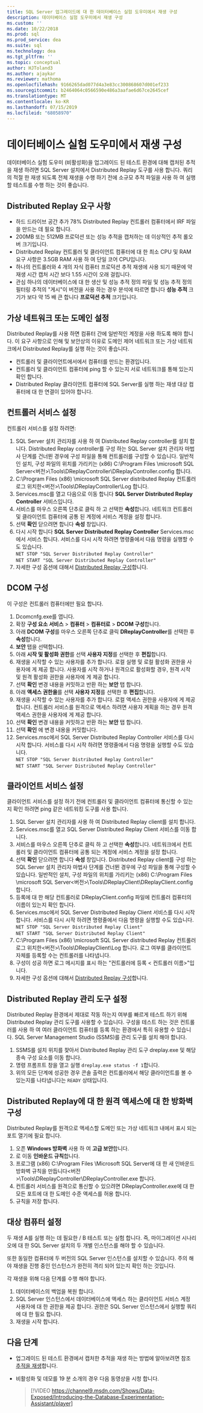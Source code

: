 ```yaml
---
title: SQL Server 업그레이드에 대 한 데이터베이스 실험 도우미에서 재생 구성
description: 데이터베이스 실험 도우미에서 재생 구성
ms.custom: ''
ms.date: 10/22/2018
ms.prod: sql
ms.prod_service: dea
ms.suite: sql
ms.technology: dea
ms.tgt_pltfrm: ''
ms.topic: conceptual
author: HJToland3
ms.author: ajaykar
ms.reviewer: mathoma
ms.openlocfilehash: 9166265dad077d4a3e83cc300868607d001ef233
ms.sourcegitcommit: b2464064c0566590e486a3aafae6d67ce2645cef
ms.translationtype: MT
ms.contentlocale: ko-KR
ms.lasthandoff: 07/15/2019
ms.locfileid: "68058970"
---
```

# <a name="configure-replay-in-database-experimentation-assistant"></a>데이터베이스 실험 도우미에서 재생 구성

데이터베이스 실험 도우미 (비활성화)을 업그레이드 된 테스트 환경에 대해 캡처된 추적을 재생 하려면 SQL Server 설치에서 Distributed Replay 도구를 사용 합니다. 쿼리의 적절 한 재생 되도록 전체 재생을 수행 하기 전에 소규모 추적 파일을 사용 하 여 실행할 테스트를 수행 하는 것이 좋습니다.

## <a name="distributed-replay-requirements"></a>Distributed Replay 요구 사항

- 하드 드라이브 공간 추가 78% Distributed Replay 컨트롤러 컴퓨터에서 IRF 파일을 만드는 데 필요 합니다.
- 200MB 또는 512MB 프로덕션 또는 성능 추적을 캡처하는 데 이상적인 추적 롤오버 크기입니다.   
- Distributed Replay 컨트롤러 및 클라이언트 컴퓨터에 대 한 최소 CPU 및 RAM 요구 사항은 3.5GB RAM 사용 하 여 단일 코어 CPU입니다.
- 하나의 컨트롤러와 4 개의 자식 컴퓨터 프로덕션 추적 재생에 사용 되기 때문에 약 재생 시간 캡처 시간 보다 1.55 시간이 오래 걸립니다.
- 관심 하나의 데이터베이스에 대 한 생산 및 성능 추적 정의 파일 및 성능 추적 정의 필터링 추적의 "게시"이 버전을 사용 하는 경우 분석에 따르면 합니다 **성능 추적** 크기가 보다 약 15 배 큰 합니다 **프로덕션 추적** 크기입니다.

## <a name="set-up-a-virtual-network-or-domain"></a>가상 네트워크 또는 도메인 설정

Distributed Replay를 사용 하면 컴퓨터 간에 일반적인 계정을 사용 하도록 해야 합니다. 이 요구 사항으로 인해 및 보안상의 이유로 도메인 제어 네트워크 또는 가상 네트워크에서 Distributed Replay를 실행 하는 것이 좋습니다.

- 컨트롤러 및 클라이언트에서에서 컴퓨터를 만드는 환경입니다.
- 컨트롤러 및 클라이언트 컴퓨터에 ping 할 수 있는지 서로 네트워크를 통해 있는지 확인 합니다.
- Distributed Replay 클라이언트 컴퓨터에 SQL Server를 실행 하는 재생 대상 컴퓨터에 대 한 연결이 있어야 합니다.

## <a name="set-up-the-controller-service"></a>컨트롤러 서비스 설정

컨트롤러 서비스를 설정 하려면:

1. SQL Server 설치 관리자를 사용 하 여 Distributed Replay controller를 설치 합니다. Distributed Replay controller를 구성 하는 SQL Server 설치 관리자 마법사 단계를 건너뛴 경우에 구성 파일을 통해 컨트롤러를 구성할 수 있습니다. 일반적인 설치, 구성 파일의 위치를 가리키는 (x86) C:\Program Files \microsoft SQL Server\<버전\>\Tools\DReplayController\DReplayController.config 합니다.
1. C:\Program Files (x86) \microsoft SQL Server distributed Replay 컨트롤러 로그 위치한\<버전\>\Tools\DReplayController\Log 합니다.
1. Services.msc를 열고 다음으로 이동 합니다 **SQL Server Distributed Replay Controller** 서비스입니다.
1. 서비스를 마우스 오른쪽 단추로 클릭 하 고 선택한 **속성**합니다. 네트워크 컨트롤러 및 클라이언트 컴퓨터에 공통 된 계정에 서비스 계정을 설정 합니다.
1. 선택 **확인** 닫으려면 합니다 **속성** 창입니다.
1. 다시 시작 합니다 **SQL Server Distributed Replay Controller** Services.msc에서 서비스 합니다. 서비스를 다시 시작 하려면 명령줄에서 다음 명령을 실행할 수도 있습니다.<br/>
   `NET STOP "SQL Server Distributed Replay Controller"`<br/>
   `NET START "SQL Server Distributed Replay Controller"`
1. 자세한 구성 옵션에 대해서 [Distributed Replay 구성](https://docs.microsoft.com/sql/tools/distributed-replay/configure-distributed-replay)합니다.

## <a name="configure-dcom"></a>DCOM 구성

이 구성은 컨트롤러 컴퓨터에만 필요 합니다.

1. Dcomcnfg.exe를 엽니다.
1. 확장 **구성 요소 서비스** > **컴퓨터** > **컴퓨터로** > **DCOM 구성**합니다.
1. 아래 **DCOM 구성**를 마우스 오른쪽 단추로 클릭 **DReplayController**를 선택한 후 **속성**합니다.
1. **보안** 탭을 선택합니다.
1. 아래 **시작 및 활성화 권한**를 선택 **사용자 지정**를 선택한 후 **편집**합니다.
1. 재생을 시작할 수 있는 사용자를 추가 합니다. 로컬 실행 및 로컬 활성화 권한을 사용자에 게 제공 합니다. 사용자를 시작 하거나 원격으로 활성화할 경우, 원격 시작 및 원격 활성화 권한을 사용자에 게 제공 합니다.
1. 선택 **확인** 변경 내용을 커밋하고 반환 하는 **보안** 탭 합니다.
1. 아래 **액세스 권한을**를 선택 **사용자 지정**를 선택한 후 **편집**합니다.
1. 재생을 시작할 수 있는 사용자를 추가 합니다. 로컬 액세스 권한을 사용자에 게 제공 합니다. 컨트롤러 서비스를 원격으로 액세스 하려면 사용자 계획을 하는 경우 원격 액세스 권한을 사용자에 게 제공 합니다.
1. 선택 **확인** 변경 내용을 커밋하고 반환 하는 **보안** 탭 합니다.
1. 선택 **확인** 에 변경 내용을 커밋합니다.
1. Services.msc에서 SQL Server Distributed Replay Controller 서비스를 다시 시작 합니다. 서비스를 다시 시작 하려면 명령줄에서 다음 명령을 실행할 수도 있습니다.<br/>
   `NET STOP "SQL Server Distributed Replay Controller"`<br/>
   `NET START "SQL Server Distributed Replay Controller"`

## <a name="set-up-the-client-service"></a>클라이언트 서비스 설정

클라이언트 서비스를 설정 하기 전에 컨트롤러 및 클라이언트 컴퓨터에 통신할 수 있는지 확인 하려면 ping 같은 네트워킹 도구를 사용 합니다.

1. SQL Server 설치 관리자를 사용 하 여 Distributed Replay client를 설치 합니다.
1. Services.msc를 열고 SQL Server Distributed Replay Client 서비스를 이동 합니다.
1. 서비스를 마우스 오른쪽 단추로 클릭 하 고 선택한 **속성**합니다. 네트워크에서 컨트롤러 및 클라이언트 컴퓨터에 공통 되는 계정에 서비스 계정을 설정 합니다.
1. 선택 **확인** 닫으려면 합니다 **속성** 창입니다. Distributed Replay client를 구성 하는 SQL Server 설치 관리자 마법사 단계를 건너뛴 경우에 구성 파일을 통해 구성할 수 있습니다. 일반적인 설치, 구성 파일의 위치를 가리키는 (x86) C:\Program Files \microsoft SQL Server\<버전\>\Tools\DReplayClient\DReplayClient.config 합니다.
1. 등록에 대 한 해당 컨트롤러로 DReplayClient.config 파일에 컨트롤러 컴퓨터의 이름이 있는지 확인 합니다.
1.  Services.msc에서 SQL Server Distributed Replay Client 서비스를 다시 시작 합니다. 서비스를 다시 시작 하려면 명령줄에서 다음 명령을 실행할 수도 있습니다.<br/>
    `NET STOP "SQL Server Distributed Replay Client"`<br/>
    `NET START "SQL Server Distributed Replay Client"`
1. C:\Program Files (x86) \microsoft SQL Server distributed Replay 컨트롤러 로그 위치한\<버전\>\Tools\DReplayClient\Log 합니다. 로그 여부를 클라이언트 자체를 등록할 수는 컨트롤러를 나타냅니다.
1. 구성이 성공 하면 로그 메시지를 표시 하는 "컨트롤러에 등록 < 컨트롤러 이름\>"입니다.
1. 자세한 구성 옵션에 대해서 [Distributed Replay 구성](https://docs.microsoft.com/sql/tools/distributed-replay/configure-distributed-replay)합니다.

## <a name="set-up-distributed-replay-administration-tools"></a>Distributed Replay 관리 도구 설정

Distributed Replay 환경에서 제대로 작동 하는지 여부를 빠르게 테스트 하기 위해 Distributed Replay 관리 도구를 사용할 수 있습니다. 구성을 테스트 하는 것은 컨트롤러를 사용 하 여 여러 클라이언트 컴퓨터를 등록 하는 환경에서 특히 유용할 수 있습니다. SQL Server Management Studio (SSMS)를 관리 도구를 설치 해야 합니다.

1. SSMS를 설치 위치를 찾아서 Distributed Replay 관리 도구 dreplay.exe 및 해당 종속 구성 요소를 이동 합니다.
1. 명령 프롬프트 창을 열고 실행 `dreplay.exe status -f 1`합니다.
1. 위의 모든 단계에 성공한 경우 콘솔 출력은 컨트롤러에서 해당 클라이언트를 볼 수 있는지를 나타냅니다는 `READY` 상태입니다.

## <a name="configure-the-firewall-for-remote-distributed-replay-access"></a>Distributed Replay에 대 한 원격 액세스에 대 한 방화벽 구성

Distributed Replay를 원격으로 액세스할 도메인 또는 가상 네트워크 내에서 표시 되는 포트 열기에 필요 합니다.

1. 오픈 **Windows 방화벽** 사용 하 여 **고급 보안**합니다.
1. 로 이동 **인바운드 규칙**합니다.
1. 프로그램 (x86) C:\Program Files \Microsoft SQL Server에 대 한 새 인바운드 방화벽 규칙을 만듭니다\<버전\>\Tools\DReplayController\DReplayController.exe 합니다.
1. 컨트롤러 서비스를 원격으로 통신할 수 있으려면 DReplayController.exe에 대 한 모든 포트에 대 한 도메인 수준 액세스를 허용 합니다.
1. 규칙을 저장 합니다.

## <a name="set-up-target-computers"></a>대상 컴퓨터 설정

두 재생 A를 실행 하는 데 필요한 / B 테스트 또는 실험 합니다. 즉, 마이그레이션 시나리오에 대 한 SQL Server 설치의 두 개별 인스턴스를 해야 할 수 있습니다. 

또한 동일한 컴퓨터에 두 버전의 SQL Server 인스턴스를 설치할 수 있습니다. 주의 해야 재생을 진행 중인 인스턴스가 완전히 격리 되어 있는지 확인 하는 것입니다.

각 재생을 위해 다음 단계를 수행 해야 합니다.

1. 데이터베이스의 백업을 복원 합니다.
1. SQL Server 인스턴스에서 데이터베이스에 액세스 하는 클라이언트 서비스 계정 사용자에 대 한 권한을 제공 합니다. 권한은 SQL Server 인스턴스에서 실행할 쿼리에 대 한 필요 합니다.
1. 재생을 시작 합니다.

## <a name="next-steps"></a>다음 단계

- 업그레이드 된 테스트 환경에서 캡처한 추적을 재생 하는 방법에 알아보려면 참조 [추적을 재생](database-experimentation-assistant-replay-trace.md)합니다.

- 비활성화 및 데모를 19 분 소개의 경우 다음 동영상을 시청 합니다.

  > [!VIDEO https://channel9.msdn.com/Shows/Data-Exposed/Introducing-the-Database-Experimentation-Assistant/player]

